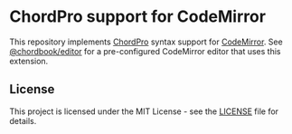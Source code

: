 # ChordPro support for CodeMirror

This repository implements [ChordPro](https://www.chordpro.org) syntax support for [CodeMirror](https://codemirror.net/6/). See [@chordbook/editor](https://github.com/chordbook/editor) for a pre-configured CodeMirror editor that uses this extension.

## License

This project is licensed under the MIT License - see the [LICENSE](LICENSE) file for details.
